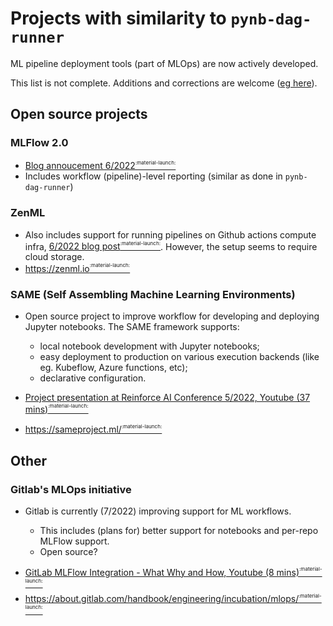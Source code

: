 # Projects with similarity to `pynb-dag-runner`

ML pipeline deployment tools (part of MLOps) are now actively developed.

This list is not complete. Additions and corrections are welcome ([eg here](https://github.com/pynb-dag-runner/pynb-dag-runner/issues/122)).

## Open source projects

### MLFlow 2.0
- [Blog annoucement 6/2022<sup><sup><sub>:material-launch:</sub></sup></sup>](https://databricks.com/blog/2022/06/29/introducing-mlflow-pipelines-with-mlflow-2-0.html)
- Includes workflow (pipeline)-level reporting (similar as done in `pynb-dag-runner`)

### ZenML
- Also includes support for running pipelines on Github actions compute infra, [6/2022 blog post<sup><sup><sub>:material-launch:</sub></sup></sup>](https://blog.zenml.io/github-actions-orchestrator/). However, the setup seems to require cloud storage.
- [https://zenml.io<sup><sup><sub>:material-launch:</sub></sup></sup>](https://zenml.io)

### SAME (**S**elf **A**ssembling **M**achine Learning **E**nvironments)

- Open source project to improve workflow for developing and deploying Jupyter notebooks. The SAME framework supports:

    - local notebook development with Jupyter notebooks;
    - easy deployment to production on various execution backends (like eg. Kubeflow, Azure functions, etc);
    - declarative configuration.

- [Project presentation at Reinforce AI Conference 5/2022, Youtube (37 mins)<sup><sup><sub>:material-launch:</sub></sup></sup>](https://www.youtube.com/watch?v=akAH1btyxnI)
- [https://sameproject.ml/<sup><sup><sub>:material-launch:</sub></sup></sup>](https://sameproject.ml/)

## Other

### Gitlab's MLOps initiative
- Gitlab is currently (7/2022) improving support for ML workflows.

    - This includes (plans for) better support for notebooks and per-repo MLFlow support.
    - Open source?

- [GitLab MLFlow Integration - What Why and How, Youtube (8 mins)<sup><sup><sub>:material-launch:</sub></sup></sup>](https://www.youtube.com/watch?v=V4hos3VFeC4)
- [https://about.gitlab.com/handbook/engineering/incubation/mlops/<sup><sup><sub>:material-launch:</sub></sup></sup>](https://about.gitlab.com/handbook/engineering/incubation/mlops/)
